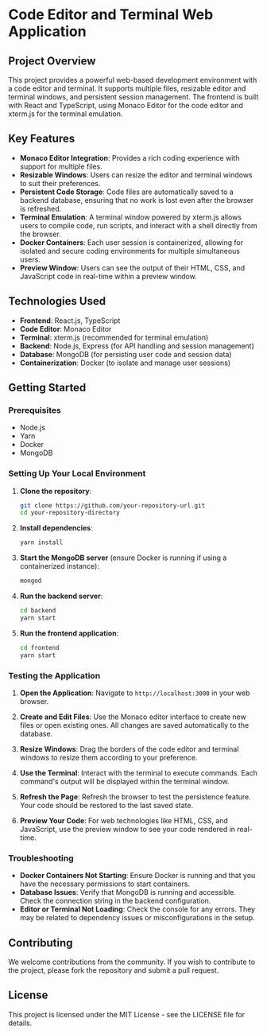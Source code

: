 # Code Editor and Terminal Web Application

## Project Overview

This project provides a powerful web-based development environment with a code editor and terminal. It supports multiple files, resizable editor and terminal windows, and persistent session management. The frontend is built with React and TypeScript, using Monaco Editor for the code editor and xterm.js for the terminal emulation.

## Key Features

- **Monaco Editor Integration**: Provides a rich coding experience with support for multiple files.
- **Resizable Windows**: Users can resize the editor and terminal windows to suit their preferences.
- **Persistent Code Storage**: Code files are automatically saved to a backend database, ensuring that no work is lost even after the browser is refreshed.
- **Terminal Emulation**: A terminal window powered by xterm.js allows users to compile code, run scripts, and interact with a shell directly from the browser.
- **Docker Containers**: Each user session is containerized, allowing for isolated and secure coding environments for multiple simultaneous users.
- **Preview Window**: Users can see the output of their HTML, CSS, and JavaScript code in real-time within a preview window.

## Technologies Used

- **Frontend**: React.js, TypeScript
- **Code Editor**: Monaco Editor
- **Terminal**: xterm.js (recommended for terminal emulation)
- **Backend**: Node.js, Express (for API handling and session management)
- **Database**: MongoDB (for persisting user code and session data)
- **Containerization**: Docker (to isolate and manage user sessions)

## Getting Started

### Prerequisites

- Node.js
- Yarn
- Docker
- MongoDB

### Setting Up Your Local Environment

1. **Clone the repository**:
    ```bash
    git clone https://github.com/your-repository-url.git
    cd your-repository-directory
    ```

2. **Install dependencies**:
    ```bash
    yarn install
    ```

3. **Start the MongoDB server** (ensure Docker is running if using a containerized instance):
    ```bash
    mongod
    ```

4. **Run the backend server**:
    ```bash
    cd backend
    yarn start
    ```

5. **Run the frontend application**:
    ```bash
    cd frontend
    yarn start
    ```

### Testing the Application

1. **Open the Application**: Navigate to `http://localhost:3000` in your web browser.

2. **Create and Edit Files**: Use the Monaco editor interface to create new files or open existing ones. All changes are saved automatically to the database.

3. **Resize Windows**: Drag the borders of the code editor and terminal windows to resize them according to your preference.

4. **Use the Terminal**: Interact with the terminal to execute commands. Each command's output will be displayed within the terminal window.

5. **Refresh the Page**: Refresh the browser to test the persistence feature. Your code should be restored to the last saved state.

6. **Preview Your Code**: For web technologies like HTML, CSS, and JavaScript, use the preview window to see your code rendered in real-time.

### Troubleshooting

- **Docker Containers Not Starting**: Ensure Docker is running and that you have the necessary permissions to start containers.
- **Database Issues**: Verify that MongoDB is running and accessible. Check the connection string in the backend configuration.
- **Editor or Terminal Not Loading**: Check the console for any errors. They may be related to dependency issues or misconfigurations in the setup.

## Contributing

We welcome contributions from the community. If you wish to contribute to the project, please fork the repository and submit a pull request.

## License

This project is licensed under the MIT License - see the LICENSE file for details.
